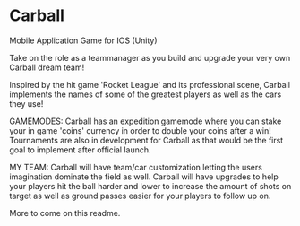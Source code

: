 # Carball
Mobile Application Game for IOS (Unity)

Take on the role as a teammanager as you build and upgrade your very own Carball dream team!

Inspired by the hit game 'Rocket League' and its professional scene, Carball implements the names of some of the greatest players as well as the cars they use!

GAMEMODES: 
  Carball has an expedition gamemode where you can stake your in game 'coins' currency in order to double your coins after a win!
  Tournaments are also in development for Carball as that would be the first goal to implement after official launch.
  
MY TEAM:
  Carball will have team/car customization letting the users imagination dominate the field as well.
  Carball will have upgrades to help your players hit the ball harder and lower to increase the amount of shots on target as well as ground passes easier for your players to follow up on.



More to come on this readme.
